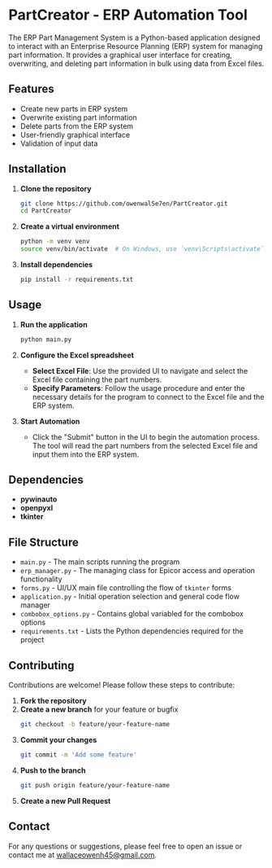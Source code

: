 # PartCreator - ERP Automation Tool

The ERP Part Management System is a Python-based application designed to interact with an Enterprise Resource Planning (ERP)
system for managing part information. It provides a graphical user interface for creating, overwriting, and deleting part
information in bulk using data from Excel files.

## Features
 - Create new parts in ERP system
 - Overwrite existing part information
 - Delete parts from the ERP system
 - User-friendly graphical interface
 - Validation of input data

## Installation
1. **Clone the repository**
    ```bash
    git clone https://github.com/owenwalSe7en/PartCreator.git
    cd PartCreator
    ```

2. **Create a virtual environment**
    ```bash
    python -m venv venv
    source venv/bin/activate  # On Windows, use `venv\Scripts\activate`
    ```

3. **Install dependencies**
    ```bash
    pip install -r requirements.txt
    ```

## Usage
1. **Run the application**
    ```bash
    python main.py
    ```
2. **Configure the Excel spreadsheet**
   - **Select Excel File**: Use the provided UI to navigate and select the Excel file containing the part numbers.
   - **Specify Parameters**: Follow the usage procedure and enter the necessary details for the program to connect to the Excel file and the ERP system.
  
3. **Start Automation**
    - Click the "Submit" button in the UI to begin the automation process. The tool will read the part numbers from the selected Excel file and input them into the ERP system.
  
## Dependencies
- **pywinauto**
- **openpyxl**
- **tkinter**

## File Structure
- `main.py` - The main scripts running the program 
- `erp_manager.py` - The managing class for Epicor access and operation functionality
- `forms.py` - UI/UX main file controlling the flow of `tkinter` forms
- `application.py` - Initial operation selection and general code flow manager
- `combobox_options.py` - Contains global variabled for the combobox options
- `requirements.txt` - Lists the Python dependencies required for the project

## Contributing

Contributions are welcome! Please follow these steps to contribute:

1. **Fork the repository**
2. **Create a new branch** for your feature or bugfix
    ```bash
    git checkout -b feature/your-feature-name
    ```
3. **Commit your changes**
    ```bash
    git commit -m 'Add some feature'
    ```
4. **Push to the branch**
    ```bash
    git push origin feature/your-feature-name
    ```
5. **Create a new Pull Request**

## Contact

For any questions or suggestions, please feel free to open an issue or contact me at [wallaceowenh45@gmail.com](mailto:your-email@example.com).
